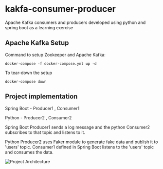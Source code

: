 # kakfa-consumer-producer
Apache Kafka consumers and producers developed using python and spring boot as a learning exercise

## Apache Kafka Setup 

Command to setup Zookeeper and Apache Kafka: 
```
docker-compose -f docker-compose.yml up -d
```

To tear-down the setup

```
docker-compose down
```

## Project implementation

Spring Boot - Producer1 , Consumer1

Python      - Producer2 , Consumer2

Spring Boot Producer1 sends a log message and the python Consumer2 subscribes to that topic and listens to it.

Python Producer2 uses Faker module to generate fake data and publish it to 'users' topic. Consumer1 defined in Spring Boot listens to the 'users' topic and consumes the data.

![Project Architecture](https://github.com/antoprince001/kakfa-consumer-producer/blob/main/Architecture.png)
